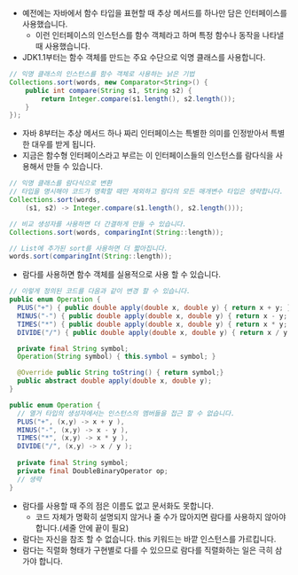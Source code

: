 * 예전에는 자바에서 함수 타입을 표현할 때 추상 메서드를 하나만 담은 인터페이스를 사용했습니다. 
  * 이런 인터페이스의 인스턴스를 함수 객체라고 하며 특정 함수나 동작을 나타낼때 사용했습니다. 
* JDK1.1부터는 함수 객체를 만드는 주요 수단으로 익명 클래스를 사용합니다. 
```java
// 익명 클래스의 인스턴스를 함수 객체로 사용하는 낡은 기법
Collections.sort(words, new Comparator<String>() {
    public int compare(String s1, String s2) {
        return Integer.compare(s1.length(), s2.length());
    }
});
```
* 자바 8부터는 추상 메서드 하나 짜리 인터페이스는 특별한 의미를 인정받아서 특별한 대우를 받게 됩니다.
* 지금은 함수형 인터페이스라고 부르는 이 인터페이스들의 인스턴스를 람다식을 사용해서 만들 수 있습니다. 
```java
// 익명 클래스를 람다식으로 변환 
// 타입을 명시해야 코드가 명확할 때만 제외하고 람다의 모든 매개변수 타입은 생략합니다. 
Collections.sort(words, 
    (s1, s2) -> Integer.compare(s1.length(), s2.length()));

// 비교 생성자를 사용하면 더 간결하게 만들 수 있습니다.
Collections.sort(words, comparingInt(String::length));

// List에 추가된 sort를 사용하면 더 짧아집니다.
words.sort(comparingInt(String::length));
```

* 람다를 사용하면 함수 객체를 실용적으로 사용 할 수 있습니다.
```java
// 이렇게 정의된 코드를 다음과 같이 변경 할 수 있습니다.
public enum Operation {
  PLUS("+") { public double apply(double x, double y) { return x + y; }} ,
  MINUS("-") { public double apply(double x, double y) { return x - y; }} ,
  TIMES("*") { public double apply(double x, double y) { return x * y; }} ,
  DIVIDE("/") { public double apply(double x, double y) { return x / y; }};

  private final String symbol;
  Operation(String symbol) { this.symbol = symbol; }

  @Override public String toString() { return symbol;}
  public abstract double apply(double x, double y);
}

public enum Operation {
  // 열거 타입의 생성자에서는 인스턴스의 멤버들을 접근 할 수 없습니다. 
  PLUS("+", (x,y) -> x + y ),
  MINUS("-", (x,y) -> x - y ),
  TIMES("*", (x,y) -> x * y ),
  DIVIDE("/", (x,y) -> x / y );
  
  private final String symbol;
  private final DoubleBinaryOperator op;
  // 생략
}
```
* 람다를 사용할 때 주의 점은 이름도 없고 문서화도 못합니다.
  * 코드 자체가 명확히 설명되지 않거나 줄 수가 많아지면 람다를 사용하지 않아야 합니다.(세줄 안에 끝이 필요)
* 람다는 자신을 참조 할 수 없습니다. this 키워드는 바깥 인스턴스를 가르킵니다. 
* 람다는 직렬화 형태가 구현별로 다를 수 있으므로 람다를 직렬화하는 일은 극히 삼가야 합니다. 